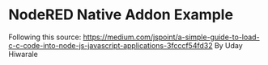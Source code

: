 # NodeRED Native Addon Example
Following this source: https://medium.com/jspoint/a-simple-guide-to-load-c-c-code-into-node-js-javascript-applications-3fcccf54fd32
By Uday Hiwarale
